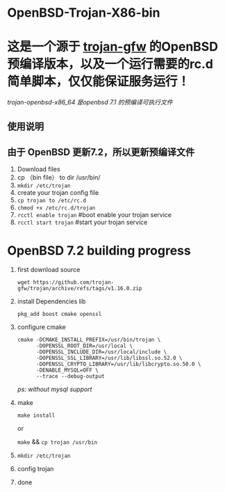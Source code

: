 # OpenBSD-Trojan-X86-bin
# 这是一个源于 [trojan-gfw](https://github.com/trojan-gfw/trojan) 的OpenBSD预编译版本，以及一个运行需要的rc.d 简单脚本，仅仅能保证服务运行！

 *trojan-openbsd-x86_64 是openbsd 7.1 的预编译可执行文件*

## 使用说明

## 由于 OpenBSD 更新7.2，所以更新预编译文件

1. Download files
2. cp （bin file） to dir /usr/bin/
3. `mkdir /etc/trojan`
4. create your trojan config file 
5. `cp trojan to /etc/rc.d `
6. `chmod +x /etc/rc.d/trojan`
7. `rcctl enable trojan` #boot enable your trojan service
8. `rcctl start trojan` #start your trojan service

# OpenBSD 7.2 building progress 

1. first download source
     
     `wget https://github.com/trojan-gfw/trojan/archive/refs/tags/v1.16.0.zip`

2. install Dependencies lib
     
     `pkg_add boost cmake openssl`

3. configure cmake
      ```
      cmake -DCMAKE_INSTALL_PREFIX=/usr/bin/trojan \
            -DOPENSSL_ROOT_DIR=/usr/local \
            -DOPENSSL_INCLUDE_DIR=/usr/local/include \
            -DOPENSSL_SSL_LIBRARY=/usr/lib/libssl.so.52.0 \
            -DOPENSSL_CRYPTO_LIBRARY=/usr/lib/libcrypto.so.50.0 \
            -DENABLE_MYSQL=OFF \
            --trace --debug-output
      ```
      
    *ps: without mysql support*
 
 4. make
     
     `make install`
      
      or
      
      `make` && `cp trojan /usr/bin`
 
 5. `mkdir /etc/trojan`
 6. config trojan
 7. done
